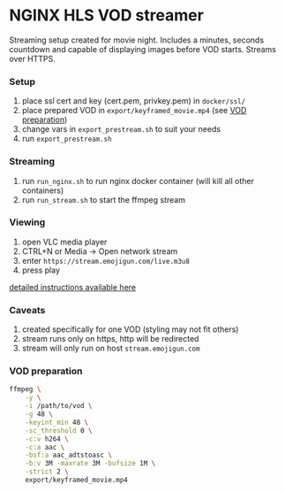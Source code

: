 # NGINX HLS VOD streamer

Streaming setup created for movie night. Includes a minutes, seconds countdown and capable of displaying images before VOD starts. Streams over HTTPS.

### Setup
1. place ssl cert and key (cert.pem, privkey.pem) in `docker/ssl/`
2. place prepared VOD in `export/keyframed_movie.mp4` (see [VOD preparation](#vod_prep))
3. change vars in `export_prestream.sh` to suit your needs
4. run `export_prestream.sh`

### Streaming
1. run `run_nginx.sh` to run nginx docker container (will kill all other containers)
2. run `run_stream.sh` to start the ffmpeg stream

### Viewing
1. open VLC media player
2. CTRL+N or Media -> Open network stream
3. enter `https://stream.emojigun.com/live.m3u8`
4. press play

[detailed instructions available here](https://imgur.com/a/jZoCTvb)

### Caveats
1. created specifically for one VOD (styling may not fit others)
2. stream runs only on https, http will be redirected
3. stream will only run on host `stream.emojigun.com`

### <a name="vod_prep"></a>VOD preparation
```bash
ffmpeg \
    -y \
    -i /path/to/vod \
    -g 48 \
    -keyint_min 48 \
    -sc_threshold 0 \
    -c:v h264 \
    -c:a aac \
    -bsf:a aac_adtstoasc \
    -b:v 3M -maxrate 3M -bufsize 1M \
    -strict 2 \
    export/keyframed_movie.mp4
```
